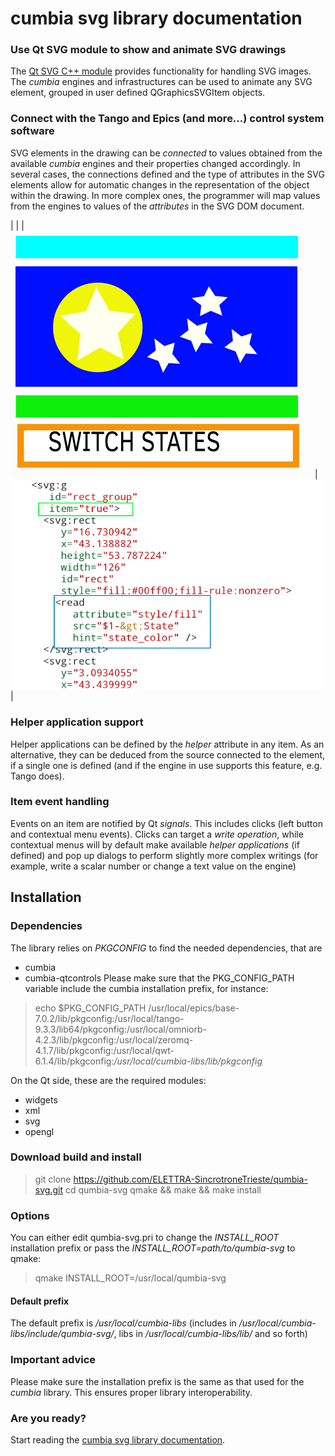 # cumbia svg library documentation

### Use Qt SVG module to show and animate SVG drawings
The <a href="https://doc.qt.io/qt-5/qtsvg-module.html">Qt SVG C++ module</a> provides functionality for handling SVG images. The *cumbia* engines and
infrastructures can be used to animate any SVG element, grouped in user defined QGraphicsSVGItem objects.

### Connect with the Tango and Epics (and more...) control system software
SVG elements in the drawing can be *connected* to values obtained from the available *cumbia* engines and their properties changed accordingly.
In several cases, the connections defined and the type of attributes in the SVG elements allow for automatic changes in the representation of 
the object within the drawing. In more complex ones, the programmer will map values from the engines to values of the *attributes* in the SVG
DOM document.

|                                                                                    |                                                   |
![rect elements changing their colors according to a Tango state](html/svg_demo.gif) | ![svg code snippet](html/svg_read_src.png) |


### Helper application support
Helper applications can be defined by the *helper* attribute in any item. As an alternative, they can be deduced from the source connected to the element, if 
a single one is defined (and if the engine in use supports this feature, e.g. Tango does).

### Item event handling
Events on an item are notified by Qt *signals*. This includes clicks (left button and contextual menu events). Clicks can target a *write operation*, while contextual
menus will by default make available *helper applications* (if defined) and pop up dialogs to perform slightly more complex writings (for example, write a scalar number 
or change a text value on the engine)

## Installation

### Dependencies

The library relies on *PKGCONFIG* to find the needed dependencies, that are
- cumbia
- cumbia-qtcontrols
Please make sure that the PKG_CONFIG_PATH variable include the cumbia installation prefix, for instance:

> echo $PKG_CONFIG_PATH 
> /usr/local/epics/base-7.0.2/lib/pkgconfig:/usr/local/tango-9.3.3/lib64/pkgconfig:/usr/local/omniorb-4.2.3/lib/pkgconfig:/usr/local/zeromq-4.1.7/lib/pkgconfig:/usr/local/qwt-6.1.4/lib/pkgconfig:*/usr/local/cumbia-libs/lib/pkgconfig*


On the Qt side, these are the required modules:
- widgets
- xml
- svg
- opengl

### Download build and install

> git clone https://github.com/ELETTRA-SincrotroneTrieste/qumbia-svg.git
> cd qumbia-svg
> qmake && make && make install

### Options
You can either edit qumbia-svg.pri to change the *INSTALL_ROOT* installation prefix or pass the *INSTALL_ROOT=path/to/qumbia-svg* to qmake:

> qmake INSTALL_ROOT=/usr/local/qumbia-svg

#### Default prefix

The default prefix is */usr/local/cumbia-libs* (includes in */usr/local/cumbia-libs/include/qumbia-svg/*, libs in */usr/local/cumbia-libs/lib/* and so forth)

### Important advice

Please make sure the installation prefix is the same as that used for the *cumbia* library. This ensures proper library interoperability.

### Are you ready?
 
Start reading the <a href="html/index.html">cumbia svg library documentation</a>.

